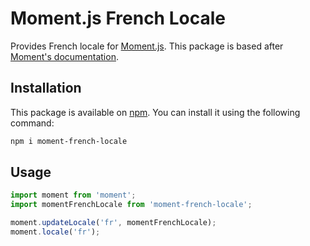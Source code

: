 # Moment.js French Locale

Provides French locale for [Moment.js](https://momentjs.com/). This package is based after [Moment's documentation](https://momentjscom.readthedocs.io/en/latest/moment/06-i18n/01-changing-locale/#/customization/).


## Installation

This package is available on [npm](https://www.npmjs.com/package/moment-french-locale). You can install it using the following command:

```sh
npm i moment-french-locale
```


## Usage

```js
import moment from 'moment';
import momentFrenchLocale from 'moment-french-locale';

moment.updateLocale('fr', momentFrenchLocale);
moment.locale('fr');
```